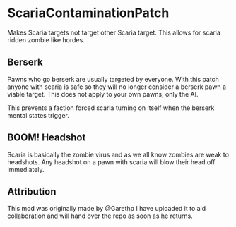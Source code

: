 # ScariaContaminationPatch

Makes Scaria targets not target other Scaria target. This allows for scaria ridden zombie like hordes.

## Berserk
Pawns who go berserk are usually targeted by everyone.
With this patch anyone with scaria is safe so they will no longer consider a berserk pawn a viable target.
This does not apply to your own pawns, only the AI.

This prevents a faction forced scaria turning on itself when the berserk mental states trigger.

## BOOM! Headshot
Scaria is basically the zombie virus and as we all know zombies are weak to headshots.
Any headshot on a pawn with scaria will blow their head off immediately.

## Attribution
This mod was originally made by @Garethp
I have uploaded it to aid collaboration and will hand over the repo as soon as he returns.
